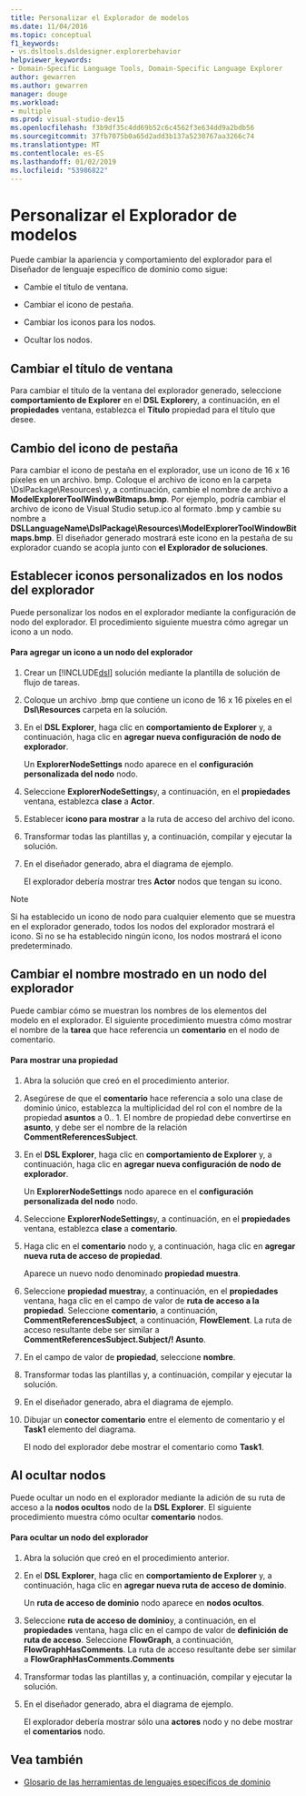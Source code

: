 ```yaml
---
title: Personalizar el Explorador de modelos
ms.date: 11/04/2016
ms.topic: conceptual
f1_keywords:
- vs.dsltools.dsldesigner.explorerbehavior
helpviewer_keywords:
- Domain-Specific Language Tools, Domain-Specific Language Explorer
author: gewarren
ms.author: gewarren
manager: douge
ms.workload:
- multiple
ms.prod: visual-studio-dev15
ms.openlocfilehash: f3b9df35c4dd69b52c6c4562f3e634dd9a2bdb56
ms.sourcegitcommit: 37fb7075b0a65d2add3b137a5230767aa3266c74
ms.translationtype: MT
ms.contentlocale: es-ES
ms.lasthandoff: 01/02/2019
ms.locfileid: "53986822"
---
```

# <a name="customizing-the-model-explorer"></a>Personalizar el Explorador de modelos
Puede cambiar la apariencia y comportamiento del explorador para el Diseñador de lenguaje específico de dominio como sigue:

-   Cambie el título de ventana.

-   Cambiar el icono de pestaña.

-   Cambiar los iconos para los nodos.

-   Ocultar los nodos.

## <a name="changing-the-window-title"></a>Cambiar el título de ventana
 Para cambiar el título de la ventana del explorador generado, seleccione **comportamiento de Explorer** en el **DSL Explorer**y, a continuación, en el **propiedades** ventana, establezca el  **Título** propiedad para el título que desee.

## <a name="changing-the-tab-icon"></a>Cambio del icono de pestaña
 Para cambiar el icono de pestaña en el explorador, use un icono de 16 x 16 píxeles en un archivo. bmp. Coloque el archivo de icono en la carpeta \DslPackage\Resources\ y, a continuación, cambie el nombre de archivo a **ModelExplorerToolWindowBitmaps.bmp**. Por ejemplo, podría cambiar el archivo de icono de Visual Studio setup.ico al formato .bmp y cambie su nombre a **DSLLanguageName\DslPackage\Resources\ModelExplorerToolWindowBitmaps.bmp**. El diseñador generado mostrará este icono en la pestaña de su explorador cuando se acopla junto con **el Explorador de soluciones**.

## <a name="setting-custom-icons-on-explorer-nodes"></a>Establecer iconos personalizados en los nodos del explorador
 Puede personalizar los nodos en el explorador mediante la configuración de nodo del explorador. El procedimiento siguiente muestra cómo agregar un icono a un nodo.

#### <a name="to-add-an-icon-to-an-explorer-node"></a>Para agregar un icono a un nodo del explorador

1. Crear un [!INCLUDE[dsl](../modeling/includes/dsl_md.md)] solución mediante la plantilla de solución de flujo de tareas.

2. Coloque un archivo .bmp que contiene un icono de 16 x 16 píxeles en el **Dsl\Resources** carpeta en la solución.

3. En el **DSL Explorer**, haga clic en **comportamiento de Explorer** y, a continuación, haga clic en **agregar nueva configuración de nodo de explorador**.

    Un **ExplorerNodeSettings** nodo aparece en el **configuración personalizada del nodo** nodo.

4. Seleccione **ExplorerNodeSettings**y, a continuación, en el **propiedades** ventana, establezca **clase** a **Actor**.

5. Establecer **icono para mostrar** a la ruta de acceso del archivo del icono.

6. Transformar todas las plantillas y, a continuación, compilar y ejecutar la solución.

7. En el diseñador generado, abra el diagrama de ejemplo.

    El explorador debería mostrar tres **Actor** nodos que tengan su icono.

> [!NOTE]
>  Si ha establecido un icono de nodo para cualquier elemento que se muestra en el explorador generado, todos los nodos del explorador mostrará el icono. Si no se ha establecido ningún icono, los nodos mostrará el icono predeterminado.

## <a name="changing-the-name-displayed-on-an-explorer-node"></a>Cambiar el nombre mostrado en un nodo del explorador
 Puede cambiar cómo se muestran los nombres de los elementos del modelo en el explorador. El siguiente procedimiento muestra cómo mostrar el nombre de la **tarea** que hace referencia un **comentario** en el nodo de comentario.

#### <a name="to-display-a-property"></a>Para mostrar una propiedad

1.  Abra la solución que creó en el procedimiento anterior.

2.  Asegúrese de que el **comentario** hace referencia a solo una clase de dominio único, establezca la multiplicidad del rol con el nombre de la propiedad **asuntos** a 0.. 1. El nombre de propiedad debe convertirse en **asunto**, y debe ser el nombre de la relación **CommentReferencesSubject**.

3.  En el **DSL Explorer**, haga clic en **comportamiento de Explorer** y, a continuación, haga clic en **agregar nueva configuración de nodo de explorador**.

     Un **ExplorerNodeSettings** nodo aparece en el **configuración personalizada del nodo** nodo.

4.  Seleccione **ExplorerNodeSettings**y, a continuación, en el **propiedades** ventana, establezca **clase** a **comentario**.

5.  Haga clic en el **comentario** nodo y, a continuación, haga clic en **agregar nueva ruta de acceso de propiedad**.

     Aparece un nuevo nodo denominado **propiedad muestra**.

6.  Seleccione **propiedad muestra**y, a continuación, en el **propiedades** ventana, haga clic en el campo de valor de **ruta de acceso a la propiedad**. Seleccione **comentario**, a continuación, **CommentReferencesSubject**, a continuación, **FlowElement**. La ruta de acceso resultante debe ser similar a **CommentReferencesSubject.Subject/! Asunto**.

7.  En el campo de valor de **propiedad**, seleccione **nombre**.

8.  Transformar todas las plantillas y, a continuación, compilar y ejecutar la solución.

9. En el diseñador generado, abra el diagrama de ejemplo.

10. Dibujar un **conector comentario** entre el elemento de comentario y el **Task1** elemento del diagrama.

     El nodo del explorador debe mostrar el comentario como **Task1**.

## <a name="hiding-nodes"></a>Al ocultar nodos
 Puede ocultar un nodo en el explorador mediante la adición de su ruta de acceso a la **nodos ocultos** nodo de la **DSL Explorer**. El siguiente procedimiento muestra cómo ocultar **comentario** nodos.

#### <a name="to-hide-an-explorer-node"></a>Para ocultar un nodo del explorador

1.  Abra la solución que creó en el procedimiento anterior.

2.  En el **DSL Explorer**, haga clic en **comportamiento de Explorer** y, a continuación, haga clic en **agregar nueva ruta de acceso de dominio**.

     Un **ruta de acceso de dominio** nodo aparece en **nodos ocultos**.

3.  Seleccione **ruta de acceso de dominio**y, a continuación, en el **propiedades** ventana, haga clic en el campo de valor de **definición de ruta de acceso**. Seleccione **FlowGraph**, a continuación, **FlowGraphHasComments**. La ruta de acceso resultante debe ser similar a **FlowGraphHasComments.Comments**

4.  Transformar todas las plantillas y, a continuación, compilar y ejecutar la solución.

5.  En el diseñador generado, abra el diagrama de ejemplo.

     El explorador debería mostrar sólo una **actores** nodo y no debe mostrar el **comentarios** nodo.

## <a name="see-also"></a>Vea también

- [Glosario de las herramientas de lenguajes específicos de dominio](https://msdn.microsoft.com/ca5e84cb-a315-465c-be24-76aa3df276aa)